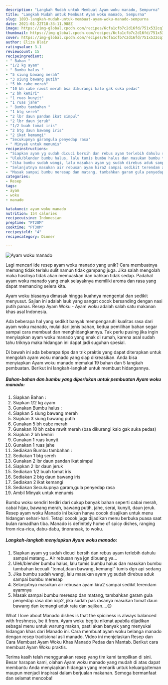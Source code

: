 ```yaml
---
description: "Langkah Mudah untuk Membuat Ayam woku manado, Sempurna"
title: "Langkah Mudah untuk Membuat Ayam woku manado, Sempurna"
slug: 1893-langkah-mudah-untuk-membuat-ayam-woku-manado-sempurna
date: 2021-01-22T18:33:11.988Z
image: https://img-global.cpcdn.com/recipes/6cfa1cfb7c2d16fd/751x532cq70/ayam-woku-manado-foto-resep-utama.jpg
thumbnail: https://img-global.cpcdn.com/recipes/6cfa1cfb7c2d16fd/751x532cq70/ayam-woku-manado-foto-resep-utama.jpg
cover: https://img-global.cpcdn.com/recipes/6cfa1cfb7c2d16fd/751x532cq70/ayam-woku-manado-foto-resep-utama.jpg
author: Eliza Blair
ratingvalue: 3.1
reviewcount: 15
recipeingredient:
- " Bahan "
- "1/2 kg ayam"
- " Bumbu halus "
- "5 siung bawang merah"
- "3 siung bawang putih"
- "5 bh cabe merah"
- "10 bh cabe rawit merah bsa dikurangi kalo gak suka pedas"
- "2 bh kemiri"
- "1 ruas kunyit"
- "1 ruas jahe"
- " Bumbu tambahan "
- "1 btg sereh"
- "2 lbr daun pandan ikat simpul"
- "2 lbr daun jeruk"
- "1/2 buah tomat iris"
- "2 btg daun bawang iris"
- "2 ikat kemangi"
- "Secukupnya garamgula penyedap rasa"
- " Minyak untuk menumis"
recipeinstructions:
- "Siapkan ayam yg sudah dicuci bersih dan rebus ayam terlebih dahulu sampai matang... Air rebusan nya jgn dibuang ya..."
- "Ulek/blender bumbu halus, lalu tumis bumbu halus dan masukan bumbu tambahan kecuali &#34;tomat,daun bawang, kemangi&#34; tumis dgn api sedang"
- "Jika bumbu sudah wangi, lalu masukan ayam yg sudah direbus aduk sampai bumbu meresap"
- "Selanjutnya masukan air rebusan ayam kira2 sampai sedikit terendam ayamnya"
- "Masak sampai bumbu meresap dan matang, tambahkan garam gula penyedap rasa dan icip2, jika sudah pas rasanya masukan tomat daun bawang dan kemangi aduk rata dan sajikan....😉"
categories:
- Resep
tags:
- ayam
- woku
- manado

katakunci: ayam woku manado 
nutrition: 154 calories
recipecuisine: Indonesian
preptime: "PT28M"
cooktime: "PT30M"
recipeyield: "4"
recipecategory: Dinner

---
```



![Ayam woku manado](https://img-global.cpcdn.com/recipes/6cfa1cfb7c2d16fd/751x532cq70/ayam-woku-manado-foto-resep-utama.jpg)

Lagi mencari ide resep ayam woku manado yang unik? Cara membuatnya memang tidak terlalu sulit namun tidak gampang juga. Jika salah mengolah maka hasilnya tidak akan memuaskan dan bahkan tidak sedap. Padahal ayam woku manado yang enak selayaknya memiliki aroma dan rasa yang dapat memancing selera kita.

Ayam woku biasanya dimasak hingga kuahnya mengental dan sedikit menyusut. Sajian ini adalah lauk yang sangat cocok bersanding dengan nasi putih panas. Resep Ayam Woku - Ayam woku adalah salah satu makanan khas asal Indonesia.

Ada beberapa hal yang sedikit banyak mempengaruhi kualitas rasa dari ayam woku manado, mulai dari jenis bahan, kedua pemilihan bahan segar sampai cara membuat dan menghidangkannya. Tak perlu pusing jika ingin menyiapkan ayam woku manado yang enak di rumah, karena asal sudah tahu triknya maka hidangan ini dapat jadi suguhan spesial.


Di bawah ini ada beberapa tips dan trik praktis yang dapat diterapkan untuk mengolah ayam woku manado yang siap dikreasikan. Anda bisa menyiapkan Ayam woku manado memakai 19 bahan dan 5 langkah pembuatan. Berikut ini langkah-langkah untuk membuat hidangannya.

<!--inarticleads1-->

##### Bahan-bahan dan bumbu yang diperlukan untuk pembuatan Ayam woku manado:

1. Siapkan  Bahan :
1. Siapkan 1/2 kg ayam
1. Gunakan  Bumbu halus :
1. Siapkan 5 siung bawang merah
1. Siapkan 3 siung bawang putih
1. Gunakan 5 bh cabe merah
1. Gunakan 10 bh cabe rawit merah (bsa dikurangi kalo gak suka pedas)
1. Siapkan 2 bh kemiri
1. Gunakan 1 ruas kunyit
1. Gunakan 1 ruas jahe
1. Sediakan  Bumbu tambahan :
1. Sediakan 1 btg sereh
1. Gunakan 2 lbr daun pandan ikat simpul
1. Siapkan 2 lbr daun jeruk
1. Sediakan 1/2 buah tomat iris
1. Sediakan 2 btg daun bawang iris
1. Sediakan 2 ikat kemangi
1. Sediakan Secukupnya garam,gula penyedap rasa
1. Ambil  Minyak untuk menumis


Bumbu woku sendiri terdiri dari cukup banyak bahan seperti cabai merah, cabai hijau, bawang merah, bawang putih, jahe, serai, kunyit, daun jeruk. Resep ayam woku Manado ini bukan hanya cocok disajikan untuk menu hidangan sehari-hari. Tetapi cocok juga dijadikan menu berbuka puasa saat bulan ramadhan tiba. Manado is definitely home of spicy dishes, ranging from rica-rica, dabu-dabu, tinoransak, to woku. 

<!--inarticleads2-->

##### Langkah-langkah menyiapkan Ayam woku manado:

1. Siapkan ayam yg sudah dicuci bersih dan rebus ayam terlebih dahulu sampai matang... Air rebusan nya jgn dibuang ya...
1. Ulek/blender bumbu halus, lalu tumis bumbu halus dan masukan bumbu tambahan kecuali &#34;tomat,daun bawang, kemangi&#34; tumis dgn api sedang
1. Jika bumbu sudah wangi, lalu masukan ayam yg sudah direbus aduk sampai bumbu meresap
1. Selanjutnya masukan air rebusan ayam kira2 sampai sedikit terendam ayamnya
1. Masak sampai bumbu meresap dan matang, tambahkan garam gula penyedap rasa dan icip2, jika sudah pas rasanya masukan tomat daun bawang dan kemangi aduk rata dan sajikan....😉


What I love about Manado dishes is that the spiciness is always balanced with freshness, be it from. Ayam woku begitu nikmat apabila dijadikan sebagai menu untuk warung makan, pasti akan banyak yang menyukai hidangan khas dari Manado ini. Cara membuat ayam woku belanga manado dengan resep tradisional asli manado. Video ini menjelaskan Resep dan Cara Membuat Ayam Woku Khas Manado Pedas dan Mantab. Berikut cara membuat Ayam Woku praktis. 

Terima kasih telah menggunakan resep yang tim kami tampilkan di sini. Besar harapan kami, olahan Ayam woku manado yang mudah di atas dapat membantu Anda menyiapkan hidangan yang menarik untuk keluarga/teman maupun menjadi inspirasi dalam berjualan makanan. Semoga bermanfaat dan selamat mencoba!

